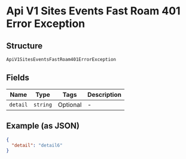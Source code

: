 
# Api V1 Sites Events Fast Roam 401 Error Exception

## Structure

`ApiV1SitesEventsFastRoam401ErrorException`

## Fields

| Name | Type | Tags | Description |
|  --- | --- | --- | --- |
| `detail` | `string` | Optional | - |

## Example (as JSON)

```json
{
  "detail": "detail6"
}
```

